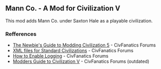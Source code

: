 ## Mann Co. - A Mod for Civilization V

This mod adds Mann Co. under Saxton Hale as a playable civilization.

### Refferences
- [The Newbie's Guide to Modding Civilization 5](https://forums.civfanatics.com/threads/the-newbie%C2%92s-guide-to-modding-civilization-5.493900/) - CivFanatics Forums
- [XML files for Standard Civilizations](https://forums.civfanatics.com/threads/xml-data-files-for-standard-civilizations-inc-dlc.490901/) - CivFanatics Forums
- [How to Enable Logging](https://forums.civfanatics.com/threads/how-to-enable-logging.487482/) - CivFanatics Forums
- [Modders Guide to Civilization V](https://forums.civfanatics.com/threads/modders-guide-to-civilization-v.385009/) - CivFanatics Forums (outdated)
